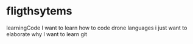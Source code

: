 # fligthsytems
learningCode
I want to learn how to code drone languages
i just want to elaborate why I want to learn git
